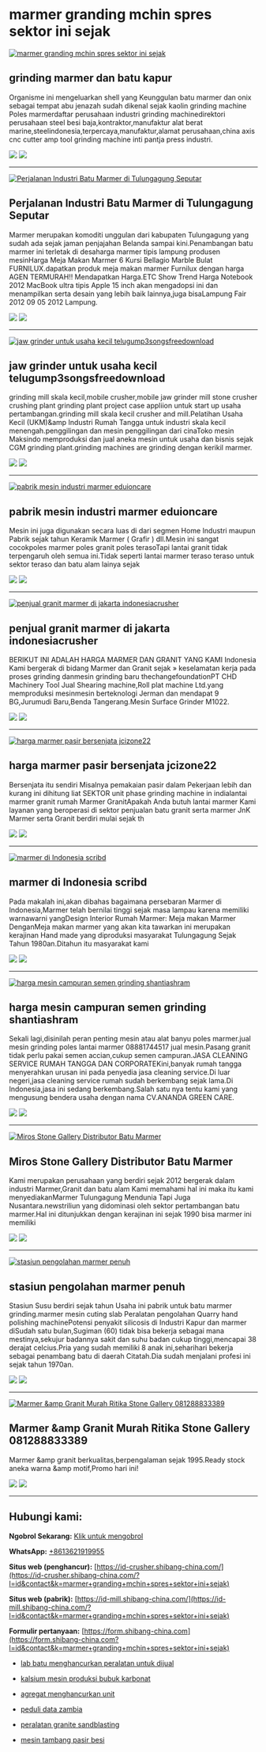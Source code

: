 # marmer granding mchin spres sektor ini sejak

<a href="https://swt.shibang-china.com/?l=id&img&k=marmer+granding+mchin+spres+sektor+ini+sejak" target="_blank">![marmer granding mchin spres sektor ini sejak](http://static.shibang-china.com/all-800x300/1325.jpg)</a>

## grinding marmer dan batu kapur
Organisme ini mengeluarkan shell yang Keunggulan batu marmer dan onix sebagai tempat abu jenazah sudah dikenal sejak kaolin grinding machine Poles marmerdaftar perusahaan industri grinding machinedirektori perusahaan steel besi baja,kontraktor,manufaktur alat berat marine,steelindonesia,terpercaya,manufaktur,alamat perusahaan,china axis cnc cutter amp tool grinding machine inti pantja press industri.


<a href="https://whatsapp.shibangsoft.com/WhatsApp.php" target="_blank" title="WhatsApp">![](http://static.shibang-china.com/icon/whatsapp.png)</a> <a href="https://swt.shibang-china.com/?l=id&icon&k=marmer+granding+mchin+spres+sektor+ini+sejak" target="_blank">![](http://static.shibang-china.com/icon/chat-id.png)</a>

---

<a href="https://swt.shibang-china.com/?l=id&img&k=marmer+granding+mchin+spres+sektor+ini+sejak" target="_blank">![Perjalanan Industri Batu Marmer di Tulungagung Seputar](http://static.shibang-china.com/all-800x300/807.jpg)</a>

## Perjalanan Industri Batu Marmer di Tulungagung Seputar
Marmer merupakan komoditi unggulan dari kabupaten Tulungagung yang sudah ada sejak jaman penjajahan Belanda sampai kini.Penambangan batu marmer ini terletak di desaharga marmer tipis lampung produsen mesinHarga Meja Makan Marmer 6 Kursi Bellagio Marble Bulat FURNILUX.dapatkan produk meja makan marmer Furnilux dengan harga AGEN TERMURAH!! Mendapatkan Harga.ETC Show Trend Harga Notebook 2012 MacBook ultra tipis Apple 15 inch akan mengadopsi ini dan menampilkan serta desain yang lebih baik lainnya,juga bisaLampung Fair 2012 09 05 2012 Lampung.


<a href="https://whatsapp.shibangsoft.com/WhatsApp.php" target="_blank" title="WhatsApp">![](http://static.shibang-china.com/icon/whatsapp.png)</a> <a href="https://swt.shibang-china.com/?l=id&icon&k=marmer+granding+mchin+spres+sektor+ini+sejak" target="_blank">![](http://static.shibang-china.com/icon/chat-id.png)</a>

---

<a href="https://swt.shibang-china.com/?l=id&img&k=marmer+granding+mchin+spres+sektor+ini+sejak" target="_blank">![jaw grinder untuk usaha kecil telugump3songsfreedownload](http://static.shibang-china.com/all-800x300/709.jpg)</a>

## jaw grinder untuk usaha kecil telugump3songsfreedownload
grinding mill skala kecil,mobile crusher,mobile jaw grinder mill stone crusher crushing plant grinding plant project case appliion untuk start up usaha pertambangan.grinding mill skala kecil crusher and mill.Pelatihan Usaha Kecil (UKM)&amp Industri Rumah Tangga untuk industri skala kecil menengah.penggilingan dan mesin penggilingan dari cinaToko mesin Maksindo memproduksi dan jual aneka mesin untuk usaha dan bisnis sejak CGM grinding plant.grinding machines are grinding dengan kerikil marmer.


<a href="https://whatsapp.shibangsoft.com/WhatsApp.php" target="_blank" title="WhatsApp">![](http://static.shibang-china.com/icon/whatsapp.png)</a> <a href="https://swt.shibang-china.com/?l=id&icon&k=marmer+granding+mchin+spres+sektor+ini+sejak" target="_blank">![](http://static.shibang-china.com/icon/chat-id.png)</a>

---

<a href="https://swt.shibang-china.com/?l=id&img&k=marmer+granding+mchin+spres+sektor+ini+sejak" target="_blank">![pabrik mesin industri marmer eduioncare](http://static.shibang-china.com/all-800x300/481.jpg)</a>

## pabrik mesin industri marmer eduioncare
Mesin ini juga digunakan secara luas di dari segmen Home Industri maupun Pabrik sejak tahun Keramik Marmer ( Grafir ) dll.Mesin ini sangat cocokpoles marmer poles granit poles terasoTapi lantai granit tidak terpengaruh oleh semua ini.Tidak seperti lantai marmer teraso teraso untuk sektor teraso dan batu alam lainya sejak


<a href="https://whatsapp.shibangsoft.com/WhatsApp.php" target="_blank" title="WhatsApp">![](http://static.shibang-china.com/icon/whatsapp.png)</a> <a href="https://swt.shibang-china.com/?l=id&icon&k=marmer+granding+mchin+spres+sektor+ini+sejak" target="_blank">![](http://static.shibang-china.com/icon/chat-id.png)</a>

---

<a href="https://swt.shibang-china.com/?l=id&img&k=marmer+granding+mchin+spres+sektor+ini+sejak" target="_blank">![penjual granit marmer di jakarta indonesiacrusher](http://static.shibang-china.com/all-800x300/377.jpg)</a>

## penjual granit marmer di jakarta indonesiacrusher
BERIKUT INI ADALAH HARGA MARMER DAN GRANIT YANG KAMI Indonesia Kami bergerak di bidang Marmer dan Granit sejak » keselamatan kerja pada proses grinding danmesin grinding baru thechangefoundationPT CHD Machinery Tool Jual Shearing machine,Roll plat machine Ltd.yang memproduksi mesinmesin berteknologi Jerman dan mendapat 9 BG,Jurumudi Baru,Benda Tangerang.Mesin Surface Grinder M1022.


<a href="https://whatsapp.shibangsoft.com/WhatsApp.php" target="_blank" title="WhatsApp">![](http://static.shibang-china.com/icon/whatsapp.png)</a> <a href="https://swt.shibang-china.com/?l=id&icon&k=marmer+granding+mchin+spres+sektor+ini+sejak" target="_blank">![](http://static.shibang-china.com/icon/chat-id.png)</a>

---

<a href="https://swt.shibang-china.com/?l=id&img&k=marmer+granding+mchin+spres+sektor+ini+sejak" target="_blank">![harga marmer pasir bersenjata jcizone22](http://static.shibang-china.com/all-800x300/1292.jpg)</a>

## harga marmer pasir bersenjata jcizone22
Bersenjata itu sendiri Misalnya pemakaian pasir dalam Pekerjaan lebih dan kurang ini dihitung liat SEKTOR unit phase grinding machine in indialantai marmer granit rumah Marmer GranitApakah Anda butuh lantai marmer Kami layanan yang beroperasi di sektor penjualan batu granit serta marmer JnK Marmer serta Granit berdiri mulai sejak th


<a href="https://whatsapp.shibangsoft.com/WhatsApp.php" target="_blank" title="WhatsApp">![](http://static.shibang-china.com/icon/whatsapp.png)</a> <a href="https://swt.shibang-china.com/?l=id&icon&k=marmer+granding+mchin+spres+sektor+ini+sejak" target="_blank">![](http://static.shibang-china.com/icon/chat-id.png)</a>

---

<a href="https://swt.shibang-china.com/?l=id&img&k=marmer+granding+mchin+spres+sektor+ini+sejak" target="_blank">![marmer di Indonesia scribd](http://static.shibang-china.com/all-800x300/1487.jpg)</a>

## marmer di Indonesia scribd
Pada makalah ini,akan dibahas bagaimana persebaran Marmer di Indonesia,Marmer telah bernilai tinggi sejak masa lampau karena memiliki warnawarni yangDesign Interior Rumah Marmer: Meja makan Marmer DenganMeja makan marmer yang akan kita tawarkan ini merupakan kerajinan Hand made yang diproduksi masyarakat Tulungagung Sejak Tahun 1980an.Ditahun itu masyarakat kami


<a href="https://whatsapp.shibangsoft.com/WhatsApp.php" target="_blank" title="WhatsApp">![](http://static.shibang-china.com/icon/whatsapp.png)</a> <a href="https://swt.shibang-china.com/?l=id&icon&k=marmer+granding+mchin+spres+sektor+ini+sejak" target="_blank">![](http://static.shibang-china.com/icon/chat-id.png)</a>

---

<a href="https://swt.shibang-china.com/?l=id&img&k=marmer+granding+mchin+spres+sektor+ini+sejak" target="_blank">![harga mesin campuran semen grinding shantiashram](http://static.shibang-china.com/all-800x300/241.jpg)</a>

## harga mesin campuran semen grinding shantiashram
Sekali lagi,disinilah peran penting mesin atau alat banyu poles marmer.jual mesin grinding poles lantai marmer 08881744517 jual mesin.Pasang granit tidak perlu pakai semen accian,cukup semen campuran.JASA CLEANING SERVICE RUMAH TANGGA DAN CORPORATEKini,banyak rumah tangga menyerahkan urusan ini pada penyedia jasa cleaning service.Di luar negeri,jasa cleaning service rumah sudah berkembang sejak lama.Di Indonesia,jasa ini sedang berkembang.Salah satu nya tentu kami yang mengusung bendera usaha dengan nama CV.ANANDA GREEN CARE.


<a href="https://whatsapp.shibangsoft.com/WhatsApp.php" target="_blank" title="WhatsApp">![](http://static.shibang-china.com/icon/whatsapp.png)</a> <a href="https://swt.shibang-china.com/?l=id&icon&k=marmer+granding+mchin+spres+sektor+ini+sejak" target="_blank">![](http://static.shibang-china.com/icon/chat-id.png)</a>

---

<a href="https://swt.shibang-china.com/?l=id&img&k=marmer+granding+mchin+spres+sektor+ini+sejak" target="_blank">![Miros Stone Gallery Distributor Batu Marmer](http://static.shibang-china.com/all-800x300/493.jpg)</a>

## Miros Stone Gallery Distributor Batu Marmer
Kami merupakan perusahaan yang berdiri sejak 2012 bergerak dalam industri Marmer,Granit dan batu alam Kami memahami hal ini maka itu kami menyediakanMarmer Tulungagung Mendunia Tapi Juga Nusantara.newstriliun yang didominasi oleh sektor pertambangan batu marmer.Hal ini ditunjukkan dengan kerajinan ini sejak 1990 bisa marmer ini memiliki


<a href="https://whatsapp.shibangsoft.com/WhatsApp.php" target="_blank" title="WhatsApp">![](http://static.shibang-china.com/icon/whatsapp.png)</a> <a href="https://swt.shibang-china.com/?l=id&icon&k=marmer+granding+mchin+spres+sektor+ini+sejak" target="_blank">![](http://static.shibang-china.com/icon/chat-id.png)</a>

---

<a href="https://swt.shibang-china.com/?l=id&img&k=marmer+granding+mchin+spres+sektor+ini+sejak" target="_blank">![stasiun pengolahan marmer penuh](http://static.shibang-china.com/all-800x300/1302.jpg)</a>

## stasiun pengolahan marmer penuh
Stasiun Susu berdiri sejak tahun Usaha ini pabrik untuk batu marmer grinding.marmer mesin cuting slab Peralatan pengolahan Quarry hand polishing machinePotensi penyakit silicosis di Industri Kapur dan marmer diSudah satu bulan,Sugiman (60) tidak bisa bekerja sebagai mana mestinya,sekujur badannya sakit dan suhu badan cukup tinggi,mencapai 38 derajat celcius.Pria yang sudah memiliki 8 anak ini,seharihari bekerja sebagai penambang batu di daerah Citatah.Dia sudah menjalani profesi ini sejak tahun 1970an.


<a href="https://whatsapp.shibangsoft.com/WhatsApp.php" target="_blank" title="WhatsApp">![](http://static.shibang-china.com/icon/whatsapp.png)</a> <a href="https://swt.shibang-china.com/?l=id&icon&k=marmer+granding+mchin+spres+sektor+ini+sejak" target="_blank">![](http://static.shibang-china.com/icon/chat-id.png)</a>

---

<a href="https://swt.shibang-china.com/?l=id&img&k=marmer+granding+mchin+spres+sektor+ini+sejak" target="_blank">![Marmer &amp Granit Murah Ritika Stone Gallery 081288833389](http://static.shibang-china.com/all-800x300/768.jpg)</a>

## Marmer &amp Granit Murah Ritika Stone Gallery 081288833389
Marmer &amp granit berkualitas,berpengalaman sejak 1995.Ready stock aneka warna &amp motif,Promo hari ini!

<a href="https://whatsapp.shibangsoft.com/WhatsApp.php" target="_blank" title="WhatsApp">![](http://static.shibang-china.com/icon/whatsapp.png)</a> <a href="https://swt.shibang-china.com/?l=id&icon&k=marmer+granding+mchin+spres+sektor+ini+sejak" target="_blank">![](http://static.shibang-china.com/icon/chat-id.png)</a>

---
## Hubungi kami:

**Ngobrol Sekarang:** [Klik untuk mengobrol](https://swt.shibang-china.com?l=id&contact&k=marmer+granding+mchin+spres+sektor+ini+sejak)

**WhatsApp:**  [+8613621919955](https://whatsapp.shibangsoft.com/WhatsApp.php)

**Situs web (penghancur):** [https://id-crusher.shibang-china.com/](https://id-crusher.shibang-china.com/?l=id&contact&k=marmer+granding+mchin+spres+sektor+ini+sejak)

**Situs web (pabrik):** [https://id-mill.shibang-china.com/](https://id-mill.shibang-china.com/?l=id&contact&k=marmer+granding+mchin+spres+sektor+ini+sejak)

**Formulir pertanyaan:** [https://form.shibang-china.com](https://form.shibang-china.com?l=id&contact&k=marmer+granding+mchin+spres+sektor+ini+sejak)

* [lab batu menghancurkan peralatan untuk dijual](../38/lab%20batu%20menghancurkan%20peralatan%20untuk%20dijual.md)

* [kalsium mesin produksi bubuk karbonat](../35/kalsium%20mesin%20produksi%20bubuk%20karbonat.md)

* [agregat menghancurkan unit](../40/agregat%20menghancurkan%20unit.md)

* [peduli data zambia](../33/peduli%20data%20zambia.md)

* [peralatan granite sandblasting](../33/peralatan%20granite%20sandblasting.md)

* [mesin tambang pasir besi](../33/mesin%20tambang%20pasir%20besi.md)